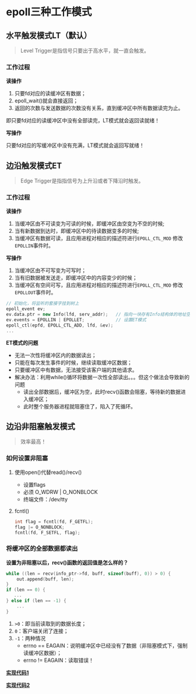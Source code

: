 # epoll三种工作模式

## 水平触发模式LT（默认）

> Level Trigger是指信号只要出于高水平，就一直会触发。

### 工作过程

**读操作**

1. 只要fd对应的读缓冲区有数据；
2. epoll_wait()就会直接返回；
3. 返回的次数与发送数据的次数没有关系，直到缓冲区中所有数据读完为止。

即只要fd对应的读缓冲区中没有全部读完，LT模式就会返回读就绪！

**写操作**

只要fd对应的写缓冲区中没有充满，LT模式就会返回写就绪！

## 边沿触发模式ET

> Edge Trigger是指指信号为上升沿或者下降沿时触发。

### 工作过程

**读操作**

1. 当缓冲区由不可读变为可读的时候，即缓冲区由空变为不空的时候;
2. 当有新数据到达时，即缓冲区中的待读数据变多的时候;
3. 当缓冲区有数据可读，且应用进程对相应的描述符进行`EPOLL_CTL_MOD` 修改`EPOLLIN`事件时。

**写操作**

1. 当缓冲区由不可写变为可写时；
2. 当有旧数据被发送走，即缓冲区中的内容变少的时候；
3. 当缓冲区有空间可写，且应用进程对相应的描述符进行`EPOLL_CTL_MOD` 修改`EPOLLOUT`事件时。

```cpp
// 初始化，将监听的套接字挂到树上
epoll_event ev;
ev.data.ptr = new Info(lfd, serv_addr);   // 指向一块存有Info结构体的地址空间，info里已经有了fd数据
ev.events = EPOLLIN | EPOLLET;            // 设置ET模式
epoll_ctl(epfd, EPOLL_CTL_ADD, lfd, &ev);
...
```

**ET模式的问题**

- 无法一次性将缓冲区内的数据读出；
- 只能在每次发生事件的时候，继续读取缓冲区数据；
- 只要缓冲区中有数据，无法接受该客户端的其他请求。
- 解决办法：利用while()循环将数据一次性全部读出。。。但这个做法会导致新的问题
  - 读出全部数据后，缓冲区为空，此时recv()函数会阻塞，等待新的数据进入缓冲区；
  - 此时整个服务器进程就阻塞住了，陷入了死循环。

## 边沿非阻塞触发模式

> 效率最高！

### 如何设置非阻塞

1. 使用open()代替read()/recv()
   - 设置flags
   - 必须 O_WDRW | O_NONBLOCK
   - 终端文件：/dev/tty

2. fcntl()

   ```cpp
   int flag = fcntl(fd, F_GETFL);
   flag |= O_NONBLOCK;
   fcntl(fd, F_SETFL, flag);
   ```

### 将缓冲区的全部数据都读出

**设置为非阻塞以后，recv()函数的返回值是怎么样的？**

```cpp
while ((len = recv(info_ptr->fd, buff, sizeof(buff), 0)) > 0) {
    out.append(buff, len);
}
if (len == 0) {
   ...
} else if (len == -1) {
    ...
}
```

1. `>0`：即当前读取到的数据长度；
2. `0`：客户端关闭了连接；
3. `-1`：两种情况
   - errno == EAGAIN：说明缓冲区中已经没有了数据（非阻塞模式下，强制读缓冲区数据）；
   - errno != EAGAIN：读取错误！

**[实现代码1](epoll边沿非阻塞触发/epoll_et_nonblock1.cpp)**

**[实现代码2](epoll边沿非阻塞触发/epoll_et_nonblock2.cpp)**

